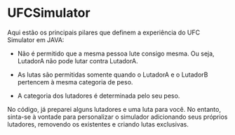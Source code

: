 # UFCSimulator
Aqui estão os principais pilares que definem a experiência do UFC Simulator em JAVA:

-  Não é permitido que a mesma pessoa lute consigo mesma. Ou seja, LutadorA não pode lutar contra LutadorA. 

- As lutas são permitidas somente quando o LutadorA e o LutadorB pertencem à mesma categoria de peso. 

- A categoria dos lutadores é determinada pelo seu peso. 

No código, já preparei alguns lutadores e uma luta para você. No entanto, sinta-se à vontade para personalizar o simulador adicionando seus próprios lutadores, removendo os existentes e criando lutas exclusivas.
